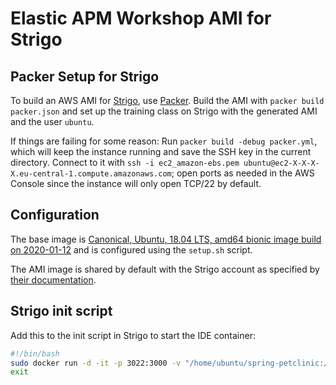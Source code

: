 # Elastic APM Workshop AMI for Strigo

## Packer Setup for Strigo

To build an AWS AMI for [Strigo](https://strigo.io), use [Packer](https://packer.io). Build the AMI with `packer build packer.json` and set up the training class on Strigo with the generated AMI and the user `ubuntu`.

If things are failing for some reason: Run `packer build -debug packer.yml`, which will keep the instance running and save the SSH key in the current directory. Connect to it with `ssh -i ec2_amazon-ebs.pem ubuntu@ec2-X-X-X-X.eu-central-1.compute.amazonaws.com`; open ports as needed in the AWS Console since the instance will only open TCP/22 by default.

## Configuration

The base image is [Canonical, Ubuntu, 18.04 LTS, amd64 bionic image build on 2020-01-12](https://eu-central-1.console.aws.amazon.com/ec2/v2/home?region=eu-central-1#ImageDetails:imageId=ami-0b418580298265d5c) and is configured using the `setup.sh` script.

The AMI image is shared by default with the Strigo account as specified by [their documentation](http://help.strigo.io/en/articles/1941452-use-custom-lab-images).

## Strigo init script

Add this to the init script in Strigo to start the IDE container:

```bash
#!/bin/bash
sudo docker run -d -it -p 3022:3000 -v "/home/ubuntu/spring-petclinic:/home/project:cached" elswork/theia:1.0.1
exit
```